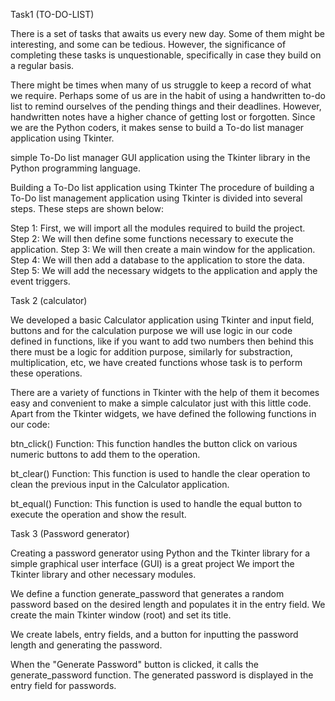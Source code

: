 Task1 (TO-DO-LIST)

There is a set of tasks that awaits us every new day. Some of them might be interesting, and some can be tedious. However, the significance of completing these tasks is unquestionable, specifically in case they build on a regular basis.

There might be times when many of us struggle to keep a record of what we require. Perhaps some of us are in the habit of using a handwritten to-do list to remind ourselves of the pending things and their deadlines. However, handwritten notes have a higher chance of getting lost or forgotten. Since we are the Python coders, it makes sense to build a To-do list manager application using Tkinter.

simple To-Do list manager GUI application using the Tkinter library in the Python programming language.

Building a To-Do list application using Tkinter
The procedure of building a To-Do list management application using Tkinter is divided into several steps. These steps are shown below:

Step 1: First, we will import all the modules required to build the project. Step 2: We will then define some functions necessary to execute the application. Step 3: We will then create a main window for the application. Step 4: We will then add a database to the application to store the data. Step 5: We will add the necessary widgets to the application and apply the event triggers.

Task 2 (calculator)

We developed a basic Calculator application using Tkinter and input field, buttons and for the calculation purpose we will use logic in our code defined in functions, like if you want to add two numbers then behind this there must be a logic for addition purpose, similarly for substraction, multiplication, etc, we have created functions whose task is to perform these operations.

There are a variety of functions in Tkinter with the help of them it becomes easy and convenient to make a simple calculator just with this little code. Apart from the Tkinter widgets, we have defined the following functions in our code:

btn_click() Function: This function handles the button click on various numeric buttons to add them to the operation.

bt_clear() Function: This function is used to handle the clear operation to clean the previous input in the Calculator application.

bt_equal() Function: This function is used to handle the equal button to execute the operation and show the result.

Task 3 (Password generator)

Creating a password generator using Python and the Tkinter library for a simple graphical user interface (GUI) is a great project
We import the Tkinter library and other necessary modules.

We define a function generate_password that generates a random password based on the desired length and populates it in the entry field.
We create the main Tkinter window (root) and set its title.

We create labels, entry fields, and a button for inputting the password length and generating the password.

When the "Generate Password" button is clicked, it calls the generate_password function.
The generated password is displayed in the entry field for passwords.
